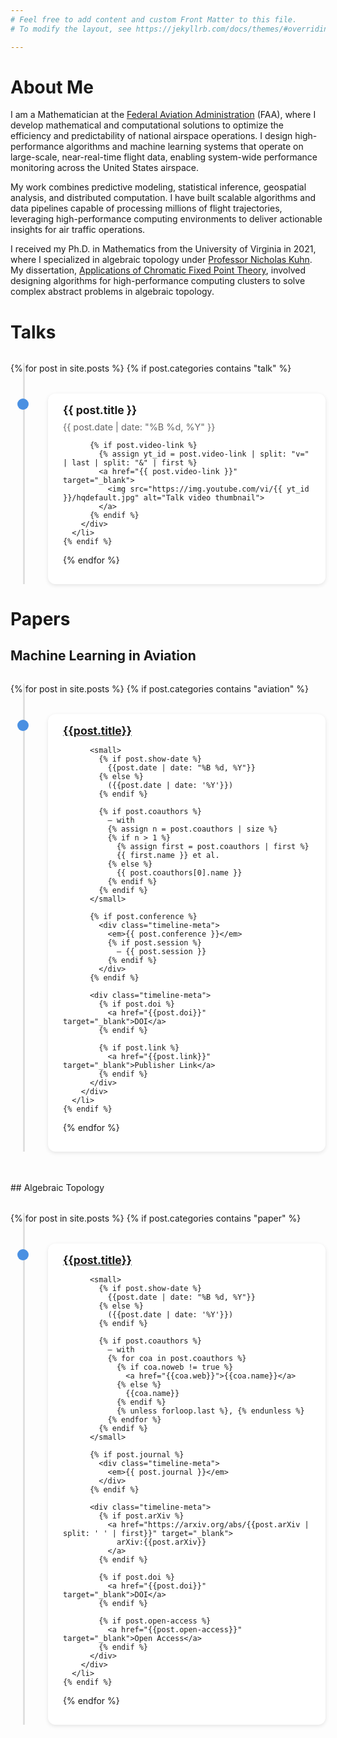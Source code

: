 ```yaml
---
# Feel free to add content and custom Front Matter to this file.
# To modify the layout, see https://jekyllrb.com/docs/themes/#overriding-theme-defaults

---
```


# About Me

I am a Mathematician at the [Federal Aviation Administration](https://www.faa.gov/) (FAA), where I develop mathematical and computational solutions to optimize the efficiency and predictability of national airspace operations. I design high-performance algorithms and machine learning systems that operate on large-scale, near-real-time flight data, enabling system-wide performance monitoring across the United States airspace.  

My work combines predictive modeling, statistical inference, geospatial analysis, and distributed computation. I have built scalable algorithms and data pipelines capable of processing millions of flight trajectories, leveraging high-performance computing environments to deliver actionable insights for air traffic operations.  

I received my Ph.D. in Mathematics from the University of Virginia in 2021, where I specialized in algebraic topology under [Professor Nicholas Kuhn](https://uva.theopenscholar.com/nick-kuhn). My dissertation, [Applications of Chromatic Fixed Point Theory](https://doi.org/10.18130/3h64-wv15), involved designing algorithms for high-performance computing clusters to solve complex abstract problems in algebraic topology. 

# Talks

<style>
.timeline {
  position: relative;
  margin: 2rem auto;
  padding: 0;
  max-width: 700px;
  list-style: none;
}

.timeline::before {
  content: '';
  position: absolute;
  left: 20px;
  top: 0;
  bottom: 0;
  width: 3px;
  background: #e0e0e0;
}

.timeline-item {
  position: relative;
  margin: 2rem 0;
  padding-left: 60px;
}

.timeline-item::before {
  content: '';
  position: absolute;
  left: 11px;
  top: 0.6em;
  width: 18px;
  height: 18px;
  border-radius: 50%;
  background: #4a90e2;
}

.timeline-content {
  background: #fff;
  padding: 1rem 1.5rem;
  border-radius: 0.75rem;
  box-shadow: 0 2px 6px rgba(0,0,0,0.1);
}

.timeline-content h3 {
  margin: 0 0 0.5rem;
  font-size: 1.1rem;
}

.timeline-content small {
  color: #666;
  font-size: 0.9rem;
  display: block;
  margin-bottom: 0.5rem;
}

.timeline-content img {
  max-width: 100%;
  border-radius: 0.5rem;
  margin-top: 0.5rem;
  transition: transform 0.2s ease-in-out;
}

.timeline-content img:hover {
  transform: scale(1.02);
}
</style>

<ul class="timeline">
  {% for post in site.posts %}
    {% if post.categories contains "talk" %}
      <li class="timeline-item">
        <div class="timeline-content">
          <h3>{{ post.title }}</h3>
          <small>{{ post.date | date: "%B %d, %Y" }}</small>

          {% if post.video-link %}
            {% assign yt_id = post.video-link | split: "v=" | last | split: "&" | first %}
            <a href="{{ post.video-link }}" target="_blank">
              <img src="https://img.youtube.com/vi/{{ yt_id }}/hqdefault.jpg" alt="Talk video thumbnail">
            </a>
          {% endif %}
        </div>
      </li>
    {% endif %}
  {% endfor %}
</ul>
    
# Papers

## Machine Learning in Aviation

<style>
.timeline {
  position: relative;
  margin: 2rem auto;
  padding: 0;
  max-width: 700px;
  list-style: none;
}

.timeline::before {
  content: '';
  position: absolute;
  left: 20px;
  top: 0;
  bottom: 0;
  width: 3px;
  background: #e0e0e0;
}

.timeline-item {
  position: relative;
  margin: 2rem 0;
  padding-left: 60px;
}

.timeline-item::before {
  content: '';
  position: absolute;
  left: 11px;
  top: 0.6em;
  width: 18px;
  height: 18px;
  border-radius: 50%;
  background: #4a90e2;
}

.timeline-content {
  background: #fff;
  padding: 1rem 1.5rem;
  border-radius: 0.75rem;
  box-shadow: 0 2px 6px rgba(0,0,0,0.1);
}

.timeline-content h3 {
  margin: 0 0 0.5rem;
  font-size: 1.1rem;
}

.timeline-content small {
  color: #666;
  font-size: 0.9rem;
  display: block;
  margin-bottom: 0.25rem;
}

.timeline-meta {
  margin-top: 0.5rem;
  font-size: 0.9rem;
  color: #444;
}

.timeline-meta a {
  margin-right: 1rem;
  color: #4a90e2;
  text-decoration: none;
}

.timeline-meta a:hover {
  text-decoration: underline;
}
</style>


<ul class="timeline">
  {% for post in site.posts %}
    {% if post.categories contains "aviation" %}
      <li class="timeline-item">
        <div class="timeline-content">
          <h3>
            <a href="{{post.main-link}}">{{post.title}}</a>
          </h3>
          
          <small>
            {% if post.show-date %}
              {{post.date | date: "%B %d, %Y"}}
            {% else %}
              ({{post.date | date: '%Y'}})
            {% endif %}
            
            {% if post.coauthors %}
              — with
              {% assign n = post.coauthors | size %}
              {% if n > 1 %}
                {% assign first = post.coauthors | first %}
                {{ first.name }} et al.
              {% else %}
                {{ post.coauthors[0].name }}
              {% endif %}
            {% endif %}
          </small>

          {% if post.conference %}
            <div class="timeline-meta">
              <em>{{ post.conference }}</em>
              {% if post.session %}
                — {{ post.session }}
              {% endif %}
            </div>
          {% endif %}

          <div class="timeline-meta">
            {% if post.doi %}
              <a href="{{post.doi}}" target="_blank">DOI</a>
            {% endif %}
            
            {% if post.link %}
              <a href="{{post.link}}" target="_blank">Publisher Link</a>
            {% endif %}
          </div>
        </div>
      </li>
    {% endif %}
  {% endfor %}
</ul>

<br/>
## Algebraic Topology 

<style>
.timeline {
  position: relative;
  margin: 2rem auto;
  padding: 0;
  max-width: 700px;
  list-style: none;
}

.timeline::before {
  content: '';
  position: absolute;
  left: 20px;
  top: 0;
  bottom: 0;
  width: 3px;
  background: #e0e0e0;
}

.timeline-item {
  position: relative;
  margin: 2rem 0;
  padding-left: 60px;
}

.timeline-item::before {
  content: '';
  position: absolute;
  left: 11px;
  top: 0.6em;
  width: 18px;
  height: 18px;
  border-radius: 50%;
  background: #4a90e2;
}

.timeline-content {
  background: #fff;
  padding: 1rem 1.5rem;
  border-radius: 0.75rem;
  box-shadow: 0 2px 6px rgba(0,0,0,0.1);
}

.timeline-content h3 {
  margin: 0 0 0.5rem;
  font-size: 1.1rem;
}

.timeline-content small {
  color: #666;
  font-size: 0.9rem;
  display: block;
  margin-bottom: 0.25rem;
}

.timeline-meta {
  margin-top: 0.5rem;
  font-size: 0.9rem;
  color: #444;
}

.timeline-meta a {
  margin-right: 1rem;
  color: #4a90e2;
  text-decoration: none;
}

.timeline-meta a:hover {
  text-decoration: underline;
}
</style>


<ul class="timeline">
  {% for post in site.posts %}
    {% if post.categories contains "paper" %}
      <li class="timeline-item">
        <div class="timeline-content">
          <h3>
            <a href="{{post.main-link}}">{{post.title}}</a>
          </h3>
          
          <small>
            {% if post.show-date %}
              {{post.date | date: "%B %d, %Y"}}
            {% else %}
              ({{post.date | date: '%Y'}})
            {% endif %}
            
            {% if post.coauthors %}
              — with
              {% for coa in post.coauthors %}
                {% if coa.noweb != true %}
                  <a href="{{coa.web}}">{{coa.name}}</a>
                {% else %}
                  {{coa.name}}
                {% endif %}
                {% unless forloop.last %}, {% endunless %}
              {% endfor %}
            {% endif %}
          </small>
          
          {% if post.journal %}
            <div class="timeline-meta">
              <em>{{ post.journal }}</em>
            </div>
          {% endif %}

          <div class="timeline-meta">
            {% if post.arXiv %}
              <a href="https://arxiv.org/abs/{{post.arXiv | split: ' ' | first}}" target="_blank">
                arXiv:{{post.arXiv}}
              </a>
            {% endif %}
            
            {% if post.doi %}
              <a href="{{post.doi}}" target="_blank">DOI</a>
            {% endif %}
            
            {% if post.open-access %}
              <a href="{{post.open-access}}" target="_blank">Open Access</a>
            {% endif %}
          </div>
        </div>
      </li>
    {% endif %}
  {% endfor %}
</ul>

<!-- 
** Papers 
   - Kuhn, Nicholas J., and Christopher JR Lloyd. "Computing the Morava K–theory of real Grassmannians using chromatic fixed point theory." /Algebraic & Geometric Topology/ 24, no. 2 (2024): 919-950. [[https://doi.org/10.2140/agt.2024.24.919][https://doi.org/10.2140/agt.2024.24.919]]. [[https://msp.org/agt/2024/24-2/agt-v24-n2-p07-s.pdf][Open access]].
** Ten Minute Research Summary
#+BEGIN_EXPORT html
   <iframe width="640" height="385" src="https://www.youtube.com/embed/yXYueCOpgd4" frameborder="0" allow="accelerometer; autoplay; clipboard-write; encrypted-media; gyroscope; picture-in-picture" allowfullscreen></iframe><br/><br/>
#+END_EXPORT
** Recent Talks
   - 06/08/2023 - [[https://arc.aiaa.org/doi/abs/10.2514/6.2023-4213][AIAA Operationalizing Machine Learning Models for Strategic Planning]]
   - 08/09/2021 - [[https://folk.ntnu.no/drewkh/conf.html][Transchromatic homotopy online conference]]
   - 01/05/2021 - [[https://www.math.northwestern.edu/events/seminars/?group=ToSe][Chicago-Northwestern Topology Seminar]]
   - 12/04/2020 - [[https://math.virginia.edu/seminars/gradsem/][UVA Graduate Seminar]] --- Version controlling your
     thesis with Git ([[https://raw.githubusercontent.com/cjl8zf/uva-grad-sem-git-guide/master/uva_grad_sem_git_guide.pdf][handout)]]
   - 11/06/2020 - [[https://www.sas.rochester.edu/mth/news-events/events/topology-seminars.html][University of Rochester Topology Seminar]]
   - 11/03/2020 - University of Illinois Urbana-Champaign Homotopy Theory Seminar
   - 10/19/2020 - [[https://math.jhu.edu/~vzakhar2/topology-seminar/][Johns Hopkins Topology Seminar]]
   - 09/24/2020 - [[https://math.virginia.edu/seminars/topology/][University of Virginia Topology Seminar]]
** Engagement 
*** Career Panels
   - 03/01/2024 - UVA Graduate Seminar - Transitioning from Academia to Industry
   - 06/29/2023 - Jepson Summer Science - Academia and Industry Panel
   - 03/20/2019 - UMW Math Department Career Night - Applying to Math
     Grad School

*** Directed Reading Program
    Starting in Fall 2018 I have worked closely with [[https://sites.google.com/view/sara-maloni][Professor Sara Maloni]]
    to organize the University of Virginia chapter of the [[https://math.virginia.edu/drp/][Directed
    Reading Program]]. This program pairs advanced undergraduates with
    graduate student mentors to explore an area of math not typically
    covered in the undergraduate curriculum. This program is very
    important to me which is why I have taken on the following roles:
    - Graduate committee chair
    - Webmaster 
    - Mentor
     
*** Research Experience for Undergraduates 
    
    In the Summer of 2020 I participated as a mentor in the University
    of Virginia Topology and Geometry REU. I worked under the
    direction of [[https://sites.google.com/view/julie-bergner/][Professor Julie Bergner]] with fellow graduate student
    [[https://sites.google.com/view/rossakhmechet][Ross Akhmechet]] to assist the undergraduate researchers as they
    explored the feasibility of a TQFT theory for embedded
    cobordisms that could detect knottings. 
    
*** Teaching Mentor 
    As a 5th year graduate student I have had the opportunity to teach
    a variety of classes at the university level, however not so many
    that I no longer remember what it was like to be a first time
    instructor. For this reason I was very pleased to accept the
    invitation from [[https://uva.theopenscholar.com/paul-bourdon][Professor Paul Bourdon]] to be a teaching mentor for
    a second year graduate student in Fall 2020.
    
** Teaching
*** University of Virginia
  - Spring 2021 :: Instructor of record for an uncoordinated section of Math 1140 --- Financial Mathematics 
  - Fall 2019 :: Instructor of record for an uncoordinated section of Math 1140 --- Financial Mathematics 
  - Fall 2018 :: Instructor of record for an uncoordinated section of Math 1140 --- Financial Mathematics 
  - Spring 2018 :: Instructor of record for one section of Math 1220 --- A Survey of Calculus II 
  - Fall 2017 :: Instructor of record for one section of Math 1210 --- A Survey of Calculus I 
  - Spring 2017 :: Teaching Assistant for two sections of Math 3250 --- Ordinary Differential Equations 
  - Fall 2016  :: Teaching Assistant for two sections of Math 3250 ---
    Ordinary Differential Equations
*** University of Mary Washington
  - Spring 2016 :: Teaching Assistant for Math 201 --- Introduction to Discrete Mathematics 
** This Website

   You can view the source of this website [[https://github.com/cjl8zf/cjl8zf.github.io][here]]. It is written in the
   org mark-up language inside of the Emacs text editor (which I live in).
   
    -->
